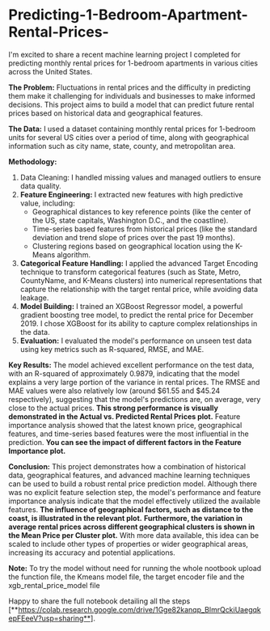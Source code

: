 # Predicting-1-Bedroom-Apartment-Rental-Prices-

I'm excited to share a recent machine learning project I completed for predicting monthly rental prices for 1-bedroom apartments in various cities across the United States.

**The Problem:** Fluctuations in rental prices and the difficulty in predicting them make it challenging for individuals and businesses to make informed decisions. This project aims to build a model that can predict future rental prices based on historical data and geographical features.

**The Data:** I used a dataset containing monthly rental prices for 1-bedroom units for several US cities over a period of time, along with geographical information such as city name, state, county, and metropolitan area.

**Methodology:**
1. Data Cleaning: I handled missing values and managed outliers to ensure data quality.
2.  **Feature Engineering:** I extracted new features with high predictive value, including:
    *   Geographical distances to key reference points (like the center of the US, state capitals, Washington D.C., and the coastline).
    *   Time-series based features from historical prices (like the standard deviation and trend slope of prices over the past 19 months).
    *   Clustering regions based on geographical location using the K-Means algorithm.
3.  **Categorical Feature Handling:** I applied the advanced Target Encoding technique to transform categorical features (such as State, Metro, CountyName, and K-Means clusters) into numerical representations that capture the relationship with the target rental price, while avoiding data leakage.
4.  **Model Building:** I trained an XGBoost Regressor model, a powerful gradient boosting tree model, to predict the rental price for December 2019. I chose XGBoost for its ability to capture complex relationships in the data.
5.  **Evaluation:** I evaluated the model's performance on unseen test data using key metrics such as R-squared, RMSE, and MAE.

**Key Results:**
The model achieved excellent performance on the test data, with an R-squared of approximately 0.9879, indicating that the model explains a very large portion of the variance in rental prices. The RMSE and MAE values were also relatively low (around $61.55 and $45.24 respectively), suggesting that the model's predictions are, on average, very close to the actual prices. **This strong performance is visually demonstrated in the Actual vs. Predicted Rental Prices plot.** Feature importance analysis showed that the latest known price, geographical features, and time-series based features were the most influential in the prediction. **You can see the impact of different factors in the Feature Importance plot.**

**Conclusion:**
This project demonstrates how a combination of historical data, geographical features, and advanced machine learning techniques can be used to build a robust rental price prediction model. Although there was no explicit feature selection step, the model's performance and feature importance analysis indicate that the model effectively utilized the available features. **The influence of geographical factors, such as distance to the coast, is illustrated in the relevant plot.** **Furthermore, the variation in average rental prices across different geographical clusters is shown in the Mean Price per Cluster plot.** With more data available, this idea can be scaled to include other types of properties or wider geographical areas, increasing its accuracy and potential applications.

**Note:**
To try the model without need for running the whole nootbook upload the function file, the Kmeans model file, the target encoder file and the xgb_rental_price_model file

Happy to share the full notebook detailing all the steps [**https://colab.research.google.com/drive/1Gge82kanqp_BlmrQckiUaegqkepFEeeV?usp=sharing**].
